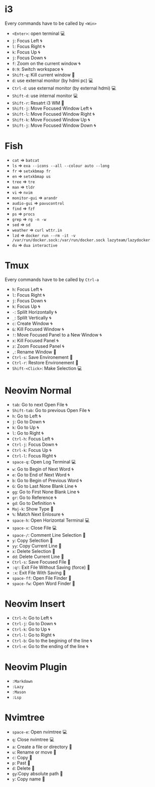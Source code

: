 # i3
Every commands have to be called by `<Win>`
* `<Enter>`: open terminal :computer:
* `j`: Focus Left :cyclone:
* `l`: Focus Right :cyclone:
* `k`: Focus Up :cyclone:
* `j`: Focus Down :cyclone: 
* `f`: Zoom on the current window :cyclone: 
* `0:9`: Switch workspace :cyclone:
* `Shift-q`: Kill current window :wrench:
* `d`: use external monitor (by hdmi pc) :computer:
* `Ctrl-d`: use external monitor (by external hdmi) :computer:
* `Shift-d`: use internal monitor :computer:
* `Shift-r`: Resatrt i3 WM :wrench:
* `Shift-j`: Move Focused Window Left :cyclone:
* `Shift-l`: Move Focused Window Right :cyclone:
* `Shift-k`: Move Focused Window Up :cyclone:
* `Shift-j`: Move Focused Window Down :cyclone: 

# Fish
* `cat` => `batcat`
* `ls` => `exa --icons --all --colour auto --long`
* `fr` => `setxkbmap fr`
* `en` => `setxkbmap us`
* `tree` => `tre`
* `man` => `tldr`
* `vi` => `nvim`
* `monitor-gui` => `arandr`
* `audio-gui` => `pavucontrol`
* `find` => `fzf`
* `ps` => `procs`
* `grep` => `rg -n -w`
* `sed` => `sd`
* `weather` => `curl wttr.in` 
* `lzd` => `docker run --rm -it -v /var/run/docker.sock:/var/run/docker.sock lazyteam/lazydocker`
* `du` => `dua interactive`

# Tmux
Every commands have to be called by `Ctrl-a`
* `h`: Focus Left :cyclone:
* `l`: Focus Right :cyclone:
* `j`: Focus Down :cyclone: 
* `k`: Focus Up :cyclone:
* `-`: Splilt Horizontally :cyclone:
* `_`: Splilt Vertically :cyclone:
* `c`: Create Window :cyclone:
* `&`: Kill Focused Window :cyclone:
* `!`: Move Focused Panel to a New Window :cyclone:
* `x`: Kill Focused Panel :cyclone:
* `z`: Zoom Focused Panel :cyclone:
* `,`: Rename Window :wrench:
* `Ctrl-s`: Save Environement :wrench:
* `Ctrl-r`: Restore Environement :wrench:
* `Shift-<Click>`: Make Selection :computer:

# Neovim Normal
* `tab`: Go to next Open File :cyclone:
* `Shift-tab`: Go to previous Open File :cyclone:
* `h`: Go to Left :cyclone:
* `j`: Go to Down :cyclone:
* `k`: Go to Up :cyclone:
* `l`: Go to Right :cyclone:
* `Ctrl-h`: Focus Left :cyclone:
* `Ctrl-j`: Focus Down :cyclone:
* `Ctrl-k`: Focus Up :cyclone:
* `Ctrl-l`: Focus Right :cyclone:
* `space-q`: Open Log Terminal :computer:
* `w`: Go to Begin of Next Word :cyclone:
* `e`: Go to End of Next Word :cyclone:
* `b`: Go to Begin of Previous Word :cyclone:
* `G`: Go to Last None Blank Line :cyclone:
* `gg`: Go to First None Blank Line :cyclone:
* `gr`: Go to Reference :cyclone:
* `gd`: Go to Definition :cyclone:
* `Maj-k`: Show Type :wrench:
* `%`: Match Next Enlosure :cyclone:
* `space-h`: Open Horizontal Terminal :computer:
* `space-x`: Close File :computer:
* `space-/`: Comment Line Selection :wrench:
* `y`: Copy Selection :wrench:
* `yy`: Copy Current Line :wrench:
* `x`: Delete Selection :wrench:
* `dd`: Delete Current Line :wrench:
* `Ctrl-s`: Save Focused File :wrench:
* `:q!`: Exit File Without Saving (force) :wrench:
* `:x`: Exit File With Saving :wrench:
* `space-ff`: Open File Finder :wrench:
* `space-fw`: Open Word Finder :wrench:

# Neovim Insert
* `Ctrl-h`: Go to Left :cyclone:
* `Ctrl-j`: Go to Down :cyclone:
* `Ctrl-k`: Go to Up :cyclone:
* `Ctrl-l`: Go to Right :cyclone:
* `Ctrl-b`: Go to the begining of the line :cyclone:
* `Ctrl-e`: Go to the ending of the line :cyclone:

# Neovim Plugin
* `:Markdown`
* `:Lazy`
* `:Mason`
* `:Lsp`

# Nvimtree
* `space-e`: Open nvimtree :computer:
* `q`: Close nvimtree :computer:
* `a`: Create a file or directory :wrench:
* `u`: Rename or move :wrench:
* `c`: Copy :wrench:
* `p`: Past :wrench:
* `d`: Delete :wrench:
* `gy`:Copy absolute path :wrench:
* `y`: Copy name :wrench:
